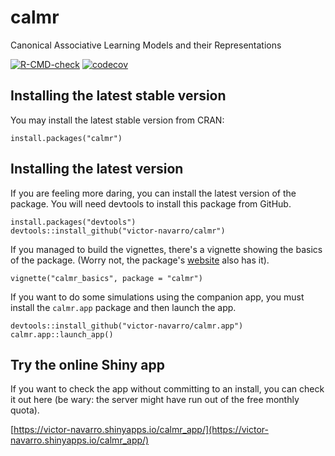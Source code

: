 # calmr

Canonical Associative Learning Models and their Representations

<!-- badges: start -->
[![R-CMD-check](https://github.com/victor-navarro/calmr/actions/workflows/R-CMD-check.yaml/badge.svg)](https://github.com/victor-navarro/calmr/actions/workflows/R-CMD-check.yaml)
[![codecov](https://codecov.io/gh/victor-navarro/calmr/graph/badge.svg?token=8VTS3MQX51)](https://codecov.io/gh/victor-navarro/calmr)
<!-- badges: end -->

## Installing the latest stable version

You may install the latest stable version from CRAN:

```
install.packages("calmr")
```

## Installing the latest version

If you are feeling more daring, you can install the latest version of the package. You will need devtools to install this package from GitHub.

```
install.packages("devtools")
devtools::install_github("victor-navarro/calmr")
```

If you managed to build the vignettes, there's a vignette showing the basics of the package. (Worry not, the package's [website](https://www.victornavarro.org/calmr) also has it).

```
vignette("calmr_basics", package = "calmr")
```

If you want to do some simulations using the companion app, you must install the `calmr.app` package and then launch the app.

```
devtools::install_github("victor-navarro/calmr.app")
calmr.app::launch_app()
```

## Try the online Shiny app

If you want to check the app without committing to an install, you can check it out here (be wary: the server might have run out of the free monthly quota).

[https://victor-navarro.shinyapps.io/calmr_app/](https://victor-navarro.shinyapps.io/calmr_app/)

